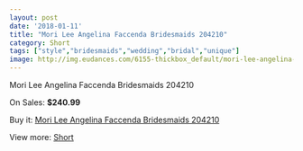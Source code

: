 ```yaml
---
layout: post
date: '2018-01-11'
title: "Mori Lee Angelina Faccenda Bridesmaids 204210"
category: Short
tags: ["style","bridesmaids","wedding","bridal","unique"]
image: http://img.eudances.com/6155-thickbox_default/mori-lee-angelina-faccenda-bridesmaids-204210.jpg
---
```

Mori Lee Angelina Faccenda Bridesmaids 204210

On Sales: **$240.99**
<a href="https://www.eudances.com/en/short/2203-mori-lee-angelina-faccenda-bridesmaids-204210.html"><amp-img layout="responsive" width="600" height="600" src="//img.eudances.com/6155-thickbox_default/mori-lee-angelina-faccenda-bridesmaids-204210.jpg" alt="Mori Lee Angelina Faccenda Bridesmaids 204210 0" /></a>
<a href="https://www.eudances.com/en/short/2203-mori-lee-angelina-faccenda-bridesmaids-204210.html"><amp-img layout="responsive" width="600" height="600" src="//img.eudances.com/6156-thickbox_default/mori-lee-angelina-faccenda-bridesmaids-204210.jpg" alt="Mori Lee Angelina Faccenda Bridesmaids 204210 1" /></a>

Buy it: [Mori Lee Angelina Faccenda Bridesmaids 204210](https://www.eudances.com/en/short/2203-mori-lee-angelina-faccenda-bridesmaids-204210.html "Mori Lee Angelina Faccenda Bridesmaids 204210")

View more: [Short](https://www.eudances.com/en/25-short "Short")